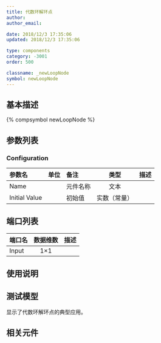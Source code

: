 ```yaml
---
title: 代数环解环点
author: 
author_email:

date: 2018/12/3 17:35:06
updated: 2018/12/3 17:35:06

type: components
category: -3001
order: 500

classname: _newLoopNode
symbol: newLoopNode
---
```

## 基本描述
{% compsymbol newLoopNode %}

## 参数列表
### Configuration
| 参数名 | 单位 | 备注 | 类型 | 描述 |
| :--- | :--- | :--- | :--: | :--- |
| Name |  | 元件名称 | 文本 |  |
| Initial Value |  | 初始值 | 实数（常量） |  |


## 端口列表

| 端口名 | 数据维数 | 描述 |
| :--- | :--:  | :--- |
| Input | 1×1 | |                   

## 使用说明


## 测试模型
[<test name>](<test link>)显示了代数环解环点的典型应用。

## 相关元件


